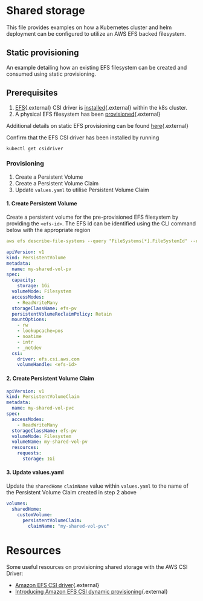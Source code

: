# Shared storage
This file provides examples on how a Kubernetes cluster and helm deployment can be configured to utilize an AWS EFS backed filesystem.

## Static provisioning
An example detailing how an existing EFS filesystem can be created and consumed using static provisioning.

## Prerequisites
1. [EFS](https://github.com/kubernetes-sigs/aws-efs-csi-driver){.external} CSI driver is [installed](https://www.eksworkshop.com/beginner/190_efs/efs-csi-driver/){.external} within the k8s cluster.
2. A physical EFS filesystem has been [provisioned](https://docs.aws.amazon.com/eks/latest/userguide/efs-csi.html#efs-create-filesystem){.external}

Additional details on static EFS provisioning can be found [here](https://github.com/kubernetes-sigs/aws-efs-csi-driver/tree/master/examples/kubernetes/static_provisioning){.external}

Confirm that the EFS CSI driver has been installed by running

```shell
kubectl get csidriver
```

### Provisioning
1. Create a Persistent Volume
2. Create a Persistent Volume Claim
3. Update `values.yaml` to utilise Persistent Volume Claim

#### 1. Create Persistent Volume
Create a persistent volume for the pre-provisioned EFS filesystem by providing the `<efs-id>`. The EFS id can be identified using the CLI command below with the appropriate region

```yaml
aws efs describe-file-systems --query "FileSystems[*].FileSystemId" --region ap-southeast-2
```

```yaml
apiVersion: v1
kind: PersistentVolume
metadata:
  name: my-shared-vol-pv
spec:
  capacity:
    storage: 1Gi
  volumeMode: Filesystem
  accessModes:
    - ReadWriteMany
  storageClassName: efs-pv
  persistentVolumeReclaimPolicy: Retain
  mountOptions:
    - rw
    - lookupcache=pos
    - noatime
    - intr
    - _netdev
  csi:
    driver: efs.csi.aws.com
    volumeHandle: <efs-id>
```

#### 2. Create Persistent Volume Claim
```yaml
apiVersion: v1
kind: PersistentVolumeClaim
metadata:
  name: my-shared-vol-pvc
spec:
  accessModes:
    - ReadWriteMany
  storageClassName: efs-pv
  volumeMode: Filesystem
  volumeName: my-shared-vol-pv
  resources:
    requests:
      storage: 1Gi
```

#### 3. Update values.yaml
Update the `sharedHome` `claimName` value within `values.yaml` to the name of the Persistent Volume Claim created in step 2 above

```yaml
volumes:
  sharedHome:
    customVolume:
      persistentVolumeClaim:
        claimName: "my-shared-vol-pvc"
```

# Resources
Some useful resources on provisioning shared storage with the AWS CSI Driver:

- [Amazon EFS CSI driver]( https://docs.aws.amazon.com/eks/latest/userguide/efs-csi.html){.external}
- [Introducing Amazon EFS CSI dynamic provisioning](https://aws.amazon.com/blogs/containers/introducing-efs-csi-dynamic-provisioning/){.external}
